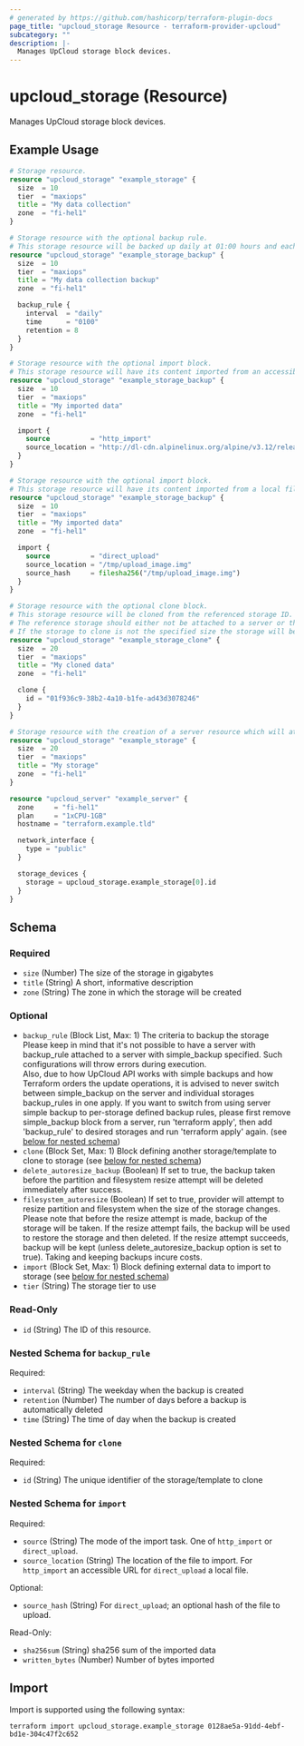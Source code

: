 ```yaml
---
# generated by https://github.com/hashicorp/terraform-plugin-docs
page_title: "upcloud_storage Resource - terraform-provider-upcloud"
subcategory: ""
description: |-
  Manages UpCloud storage block devices.
---
```


# upcloud_storage (Resource)

Manages UpCloud storage block devices.

## Example Usage

```terraform
# Storage resource.
resource "upcloud_storage" "example_storage" {
  size  = 10
  tier  = "maxiops"
  title = "My data collection"
  zone  = "fi-hel1"
}

# Storage resource with the optional backup rule. 
# This storage resource will be backed up daily at 01:00 hours and each backup will be retained for 8 days.
resource "upcloud_storage" "example_storage_backup" {
  size  = 10
  tier  = "maxiops"
  title = "My data collection backup"
  zone  = "fi-hel1"

  backup_rule {
    interval  = "daily"
    time      = "0100"
    retention = 8
  }
}

# Storage resource with the optional import block. 
# This storage resource will have its content imported from an accessible website:
resource "upcloud_storage" "example_storage_backup" {
  size  = 10
  tier  = "maxiops"
  title = "My imported data"
  zone  = "fi-hel1"

  import {
    source          = "http_import"
    source_location = "http://dl-cdn.alpinelinux.org/alpine/v3.12/releases/x86/alpine-standard-3.12.0-x86.iso"
  }
}

# Storage resource with the optional import block. 
# This storage resource will have its content imported from a local file:
resource "upcloud_storage" "example_storage_backup" {
  size  = 10
  tier  = "maxiops"
  title = "My imported data"
  zone  = "fi-hel1"

  import {
    source          = "direct_upload"
    source_location = "/tmp/upload_image.img"
    source_hash     = filesha256("/tmp/upload_image.img")
  }
}

# Storage resource with the optional clone block. 
# This storage resource will be cloned from the referenced storage ID. 
# The reference storage should either not be attached to a server or that server be stopped. 
# If the storage to clone is not the specified size the storage will be resized after cloning.
resource "upcloud_storage" "example_storage_clone" {
  size  = 20
  tier  = "maxiops"
  title = "My cloned data"
  zone  = "fi-hel1"

  clone {
    id = "01f936c9-38b2-4a10-b1fe-ad43d3078246"
  }
}

# Storage resource with the creation of a server resource which will attach the created storage resource.
resource "upcloud_storage" "example_storage" {
  size  = 20
  tier  = "maxiops"
  title = "My storage"
  zone  = "fi-hel1"
}

resource "upcloud_server" "example_server" {
  zone     = "fi-hel1"
  plan     = "1xCPU-1GB"
  hostname = "terraform.example.tld"

  network_interface {
    type = "public"
  }

  storage_devices {
    storage = upcloud_storage.example_storage[0].id
  }
}
```

<!-- schema generated by tfplugindocs -->
## Schema

### Required

- `size` (Number) The size of the storage in gigabytes
- `title` (String) A short, informative description
- `zone` (String) The zone in which the storage will be created

### Optional

- `backup_rule` (Block List, Max: 1) The criteria to backup the storage  
		Please keep in mind that it's not possible to have a server with backup_rule attached to a server with simple_backup specified.
		Such configurations will throw errors during execution.  
		Also, due to how UpCloud API works with simple backups and how Terraform orders the update operations, 
		it is advised to never switch between simple_backup on the server and individual storages backup_rules in one apply.
		If you want to switch from using server simple backup to per-storage defined backup rules, 
		please first remove simple_backup block from a server, run 'terraform apply', 
		then add 'backup_rule' to desired storages and run 'terraform apply' again. (see [below for nested schema](#nestedblock--backup_rule))
- `clone` (Block Set, Max: 1) Block defining another storage/template to clone to storage (see [below for nested schema](#nestedblock--clone))
- `delete_autoresize_backup` (Boolean) If set to true, the backup taken before the partition and filesystem resize attempt will be deleted immediately after success.
- `filesystem_autoresize` (Boolean) If set to true, provider will attempt to resize partition and filesystem when the size of the storage changes.
				Please note that before the resize attempt is made, backup of the storage will be taken. If the resize attempt fails, the backup will be used
				to restore the storage and then deleted. If the resize attempt succeeds, backup will be kept (unless delete_autoresize_backup option is set to true).
				Taking and keeping backups incure costs.
- `import` (Block Set, Max: 1) Block defining external data to import to storage (see [below for nested schema](#nestedblock--import))
- `tier` (String) The storage tier to use

### Read-Only

- `id` (String) The ID of this resource.

<a id="nestedblock--backup_rule"></a>
### Nested Schema for `backup_rule`

Required:

- `interval` (String) The weekday when the backup is created
- `retention` (Number) The number of days before a backup is automatically deleted
- `time` (String) The time of day when the backup is created


<a id="nestedblock--clone"></a>
### Nested Schema for `clone`

Required:

- `id` (String) The unique identifier of the storage/template to clone


<a id="nestedblock--import"></a>
### Nested Schema for `import`

Required:

- `source` (String) The mode of the import task. One of `http_import` or `direct_upload`.
- `source_location` (String) The location of the file to import. For `http_import` an accessible URL for `direct_upload` a local file.

Optional:

- `source_hash` (String) For `direct_upload`; an optional hash of the file to upload.

Read-Only:

- `sha256sum` (String) sha256 sum of the imported data
- `written_bytes` (Number) Number of bytes imported

## Import

Import is supported using the following syntax:

```shell
terraform import upcloud_storage.example_storage 0128ae5a-91dd-4ebf-bd1e-304c47f2c652
```
